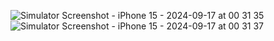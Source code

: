 ![Simulator Screenshot - iPhone 15 - 2024-09-17 at 00 31 35](https://github.com/user-attachments/assets/4afa47bb-0779-482e-b190-18f703860f3e)
![Simulator Screenshot - iPhone 15 - 2024-09-17 at 00 31 37](https://github.com/user-attachments/assets/5e09b69c-5530-43be-82ec-e847335ba564)
